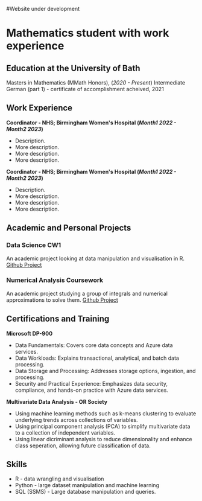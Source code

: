 #Website under development

# Mathematics student with work experience

## Education at the University of Bath
Masters in Mathematics (MMath Honors), (_2020 - Present_)
Intermediate German (part 1) - certificate of accomplishment acheived, 2021

## Work Experience
**Coordinator - NHS; Birmingham Women's Hospital (_Month1 2022 - Month2 2023_)**
- Description.
- More description.
- More description.
- More description.

**Coordinator - NHS; Birmingham Women's Hospital (_Month1 2022 - Month2 2023_)**
- Description.
- More description.
- More description.
- More description.

  
## Academic and Personal Projects
### Data Science CW1
An academic project looking at data manipulation and visualisation in R.
[Github Project](https://github.com/HarryRogers0/Data-Science-Coursework-1)

### Numerical Analysis Coursework
An academic project studying a group of integrals and numerical approximations to solve them.
[Github Project](https://github.com/HarryRogers0/Numerical-Analysis-Coursework)

## Certifications and Training
**Microsoft DP-900**
- Data Fundamentals: Covers core data concepts and Azure data services.
- Data Workloads: Explains transactional, analytical, and batch data processing.
- Data Storage and Processing: Addresses storage options, ingestion, and processing.
- Security and Practical Experience: Emphasizes data security, compliance, and hands-on practice with Azure data services.

**Multivariate Data Analysis - OR Society**
- Using machine learning methods such as k-means clustering to evaluate underlying trends across collections of variables.
- Using principal component analysis (PCA) to simplify multivariate data to a collection of independent variables.
- Using linear dicriminant analysis to reduce dimensionality and enhance class seperation, allowing future classification of data. 


## Skills
- R - data wrangling and visualisation
- Python - large dataset manipulation and machine learning
- SQL (SSMS) - Large database manipulation and queries.
